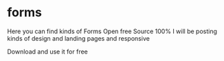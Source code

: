 # forms

Here you can find kinds of Forms Open free Source 100%
I will be posting kinds of design and landing pages and responsive


Download and use it for free 

